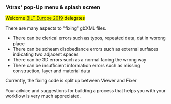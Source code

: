 ### 'Atrax' pop-Up menu & splash screen

<mark>Welcome [BILT Europe 2019]( https://www.dbeinstitute.org/event/bcs-europe-2019/ ) delegates</mark>

There are many aspects to "fixing" gbXML files.

* There can be clerical errors such as typos, repeated data, dat in worong place
* There can be scheam disobediance errors such as external surfaces indicating two adjacent spaces
* There can be 3D errors such as a normal facing the wrong way
* There  can be insufficient information errors such as missing construction, layer and material data

Currently, the fixing code is split up between Viewer and Fixer

Your advice and suggestions for building a process that helps you with your workflow is very much appreciated.
